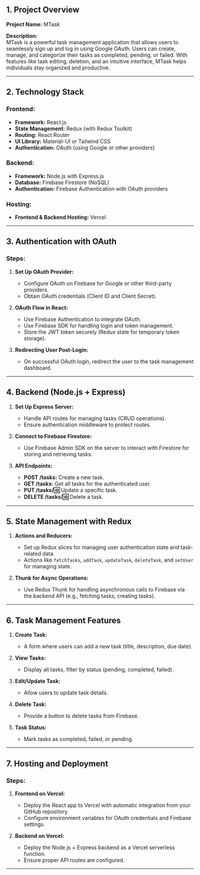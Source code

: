 ## **1. Project Overview**

**Project Name:** MTask

**Description:**  
MTask is a powerful task management application that allows users to seamlessly sign up and log in using Google OAuth. Users can create, manage, and categorize their tasks as completed, pending, or failed. With features like task editing, deletion, and an intuitive interface, MTask helps individuals stay organized and productive.

---

## **2. Technology Stack**

### **Frontend:**
- **Framework:** React.js
- **State Management:** Redux (with Redux Toolkit)
- **Routing:** React Router
- **UI Library:** Material-UI or Tailwind CSS
- **Authentication:** OAuth (using Google or other providers)

### **Backend:**
- **Framework:** Node.js with Express.js
- **Database:** Firebase Firestore (NoSQL)
- **Authentication:** Firebase Authentication with OAuth providers

### **Hosting:**
- **Frontend & Backend Hosting:** Vercel

---

## **3. Authentication with OAuth**

### **Steps:**

1. **Set Up OAuth Provider:**
   - Configure OAuth on Firebase for Google or other third-party providers.
   - Obtain OAuth credentials (Client ID and Client Secret).

2. **OAuth Flow in React:**
   - Use Firebase Authentication to integrate OAuth.
   - Use Firebase SDK for handling login and token management.
   - Store the JWT token securely (Redux state for temporary token storage).

3. **Redirecting User Post-Login:**
   - On successful OAuth login, redirect the user to the task management dashboard.

---

## **4. Backend (Node.js + Express)**

1. **Set Up Express Server:**
   - Handle API routes for managing tasks (CRUD operations).
   - Ensure authentication middleware to protect routes.
   
2. **Connect to Firebase Firestore:**
   - Use Firebase Admin SDK on the server to interact with Firestore for storing and retrieving tasks.

3. **API Endpoints:**
   - **POST /tasks:** Create a new task.
   - **GET /tasks:** Get all tasks for the authenticated user.
   - **PUT /tasks/:id:** Update a specific task.
   - **DELETE /tasks/:id:** Delete a task.

---

## **5. State Management with Redux**

1. **Actions and Reducers:**
   - Set up Redux slices for managing user authentication state and task-related data.
   - Actions like `fetchTasks`, `addTask`, `updateTask`, `deleteTask`, and `setUser` for managing state.

2. **Thunk for Async Operations:**
   - Use Redux Thunk for handling asynchronous calls to Firebase via the backend API (e.g., fetching tasks, creating tasks).

---

## **6. Task Management Features**

1. **Create Task:** 
   - A form where users can add a new task (title, description, due date).
   
2. **View Tasks:**
   - Display all tasks, filter by status (pending, completed, failed).
   
3. **Edit/Update Task:**
   - Allow users to update task details.

4. **Delete Task:**
   - Provide a button to delete tasks from Firebase.

5. **Task Status:**
   - Mark tasks as completed, failed, or pending.

---

## **7. Hosting and Deployment**

### **Steps:**

1. **Frontend on Vercel:**
   - Deploy the React app to Vercel with automatic integration from your GitHub repository.
   - Configure environment variables for OAuth credentials and Firebase settings.

2. **Backend on Vercel:**
   - Deploy the Node.js + Express backend as a Vercel serverless function.
   - Ensure proper API routes are configured.

---